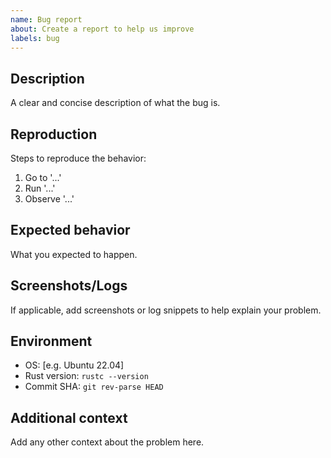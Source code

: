 ```yaml
---
name: Bug report
about: Create a report to help us improve
labels: bug
---
```


## Description

A clear and concise description of what the bug is.

## Reproduction

Steps to reproduce the behavior:
1. Go to '...'
2. Run '...'
3. Observe '...'

## Expected behavior

What you expected to happen.

## Screenshots/Logs

If applicable, add screenshots or log snippets to help explain your problem.

## Environment

- OS: [e.g. Ubuntu 22.04]
- Rust version: `rustc --version`
- Commit SHA: `git rev-parse HEAD`

## Additional context

Add any other context about the problem here.
